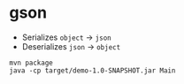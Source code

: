 # gson

- Serializes `object` -> `json`
- Deserializes `json` -> `object`

```shell
mvn package
java -cp target/demo-1.0-SNAPSHOT.jar Main
```
